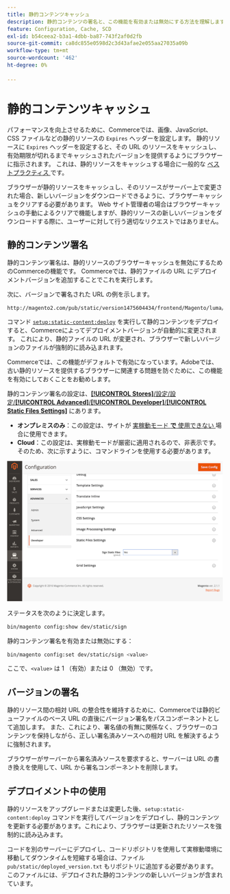 ```yaml
---
title: 静的コンテンツキャッシュ
description: 静的コンテンツの署名と、この機能を有効または無効にする方法を理解します。
feature: Configuration, Cache, SCD
exl-id: b54ceea2-b3a1-4dbb-ba87-743f2af0d2fb
source-git-commit: ca8dc855e0598d2c3d43afae2e055aa27035a09b
workflow-type: tm+mt
source-wordcount: '462'
ht-degree: 0%

---
```


# 静的コンテンツキャッシュ

パフォーマンスを向上させるために、Commerceでは、画像、JavaScript、CSS ファイルなどの静的リソースの `Expires` ヘッダーを設定します。
静的リソースに `Expires` ヘッダーを設定すると、その URL のリソースをキャッシュし、有効期限が切れるまでキャッシュされたバージョンを提供するようにブラウザーに指示されます。
これは、静的リソースをキャッシュする場合に一般的な [ ベストプラクティス ](https://developer.yahoo.com/performance/rules.html#expires=) です。

ブラウザーが静的リソースをキャッシュし、そのリソースがサーバー上で変更された場合、新しいバージョンをダウンロードできるように、ブラウザーキャッシュをクリアする必要があります。
Web サイト管理者の場合はブラウザーキャッシュの手動によるクリアで機能しますが、静的リソースの新しいバージョンをダウンロードする際に、ユーザーに対して行う適切なリクエストではありません。

## 静的コンテンツ署名

静的コンテンツ署名は、静的リソースのブラウザーキャッシュを無効にするためのCommerceの機能です。
Commerceでは、静的ファイルの URL にデプロイメントバージョンを追加することでこれを実行します。

次に、バージョンで署名された URL の例を示します。

```
http://magento2.com/pub/static/version1475604434/frontend/Magento/luma/en_US/images/logo.svg
```

コマンド [`setup:static-content:deploy`](../cli/static-view-file-deployment.md) を実行して静的コンテンツをデプロイすると、Commerceによってデプロイメントバージョンが自動的に変更されます。
これにより、静的ファイルの URL が変更され、ブラウザーで新しいバージョンのファイルが強制的に読み込まれます。

Commerceでは、この機能がデフォルトで有効になっています。Adobeでは、古い静的リソースを提供するブラウザーに関連する問題を防ぐために、この機能を有効にしておくことをお勧めします。

静的コンテンツ署名の設定は、[**[!UICONTROL Stores]**/設定/設定/**[!UICONTROL Advanced]**/**[!UICONTROL Developer]**/**[!UICONTROL Static Files Settings]**](https://docs.magento.com/user-guide/system/static-file-signature.html) にあります。

- **オンプレミスのみ**：この設定は、サイトが [ 実稼動モード **で** 使用できない ](https://experienceleague.adobe.com/docs/commerce-operations/configuration-guide/setup/application-modes.html#production-mode) 場合に使用できます。
- **Cloud**：この設定は、実稼動モードが厳密に適用されるので、非表示です。そのため、次に示すように、コマンドラインを使用する必要があります。

![ 静的ファイル設定 ](../../assets/configuration/static-files-settings.png)

ステータスを次のように決定します。

```bash
bin/magento config:show dev/static/sign
```

静的コンテンツ署名を有効または無効にする：

```bash
bin/magento config:set dev/static/sign <value>
```

ここで、`<value>` は 1 （有効）または 0 （無効）です。

## バージョンの署名

静的リソース間の相対 URL の整合性を維持するために、Commerceでは静的ビューファイルのベース URL の直後にバージョン署名をパスコンポーネントとして追加します。
また、これにより、署名値の有無に関係なく、ブラウザーのコンテンツを保持しながら、正しい署名済みソースへの相対 URL を解決するように強制されます。

ブラウザーがサーバーから署名済みソースを要求すると、サーバーは URL の書き換えを使用して、URL から署名コンポーネントを削除します。

## デプロイメント中の使用

静的リソースをアップグレードまたは変更した後、`setup:static-content:deploy` コマンドを実行してバージョンをデプロイし、静的コンテンツを更新する必要があります。これにより、ブラウザーは更新されたリソースを強制的に読み込みます。

コードを別のサーバーにデプロイし、コードリポジトリを使用して実稼動環境に移動してダウンタイムを短縮する場合は、ファイル `pub/static/deployed_version.txt` もリポジトリに追加する必要があります。
このファイルには、デプロイされた静的コンテンツの新しいバージョンが含まれています。
